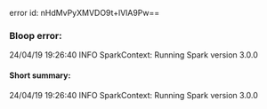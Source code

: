 error id: nHdMvPyXMVDO9t+lVlA9Pw==
### Bloop error:

24/04/19 19:26:40 INFO SparkContext: Running Spark version 3.0.0
#### Short summary: 

24/04/19 19:26:40 INFO SparkContext: Running Spark version 3.0.0